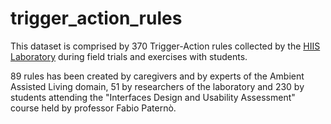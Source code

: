 # trigger_action_rules

This dataset is comprised by 370 Trigger-Action rules collected by the 
[HIIS Laboratory](https://hiis.isti.cnr.it) during field 
trials and exercises with students. 

89 rules has been created by caregivers and by experts of the Ambient Assisted 
Living domain, 51 by researchers of the laboratory and 230 by students attending 
the "Interfaces Design and Usability Assessment" course held by professor Fabio 
Paternò. 